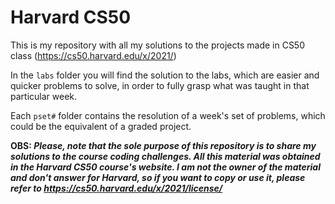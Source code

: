 # Harvard CS50

This is my repository with all my solutions to the projects made in CS50 class (https://cs50.harvard.edu/x/2021/)

In the `labs` folder you will find the solution to the labs, which are easier and quicker problems to solve, in order to fully grasp what was taught in that particular week.

Each `pset#` folder contains the resolution of a week's set of problems, which could be the equivalent of a graded project.

**OBS: _Please, note that the sole purpose of this repository is to share my solutions to the course coding challenges. All this material was obtained in the Harvard CS50 course's website. I am not the owner of the material and don't answer for Harvard, so if you want to copy or use it, please refer to https://cs50.harvard.edu/x/2021/license/_**